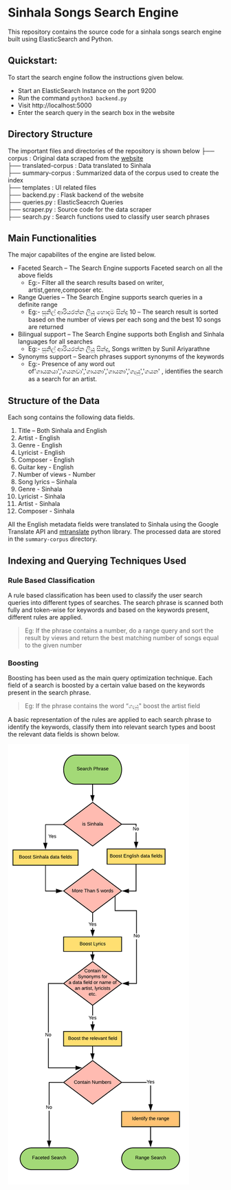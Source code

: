 # Sinhala Songs Search Engine

This repository contains the source code for a sinhala songs search engine built using ElasticSearch and Python.

## Quickstart:
To start the search engine follow the instructions given below.
* Start an ElasticSearch Instance on the port 9200
* Run the command `python3 backend.py`
* Visit http://localhost:5000 
* Enter the search query in the search box in the website

## Directory Structure

The important files and directories of the repository is shown below
├── corpus : Original data scraped from the [website](http://sinhalasongbook.com/)  
├── translated-corpus : Data translated to Sinhala  
├── summary-corpus : Summarized data of the corpus used to create the index  
├── templates : UI related files  
├── backend.py : Flask backend of the website  
├── queries.py :  ElasticSeacrch Queries  
├── scraper.py :  Source code for the data scraper  
├── search.py : Search functions used to classify user search phrases  

## Main Functionalities

The major capabilites of the engine are listed below.

* Faceted Search – The Search Engine supports Faceted search on all the above fields
     * Eg:- Filter all the search results based on writer, artist,genre,composer etc.
* Range Queries – The Search Engine supports search queries in a definite range
    * Eg:- සුනිල් ආරියරත්න ලියූ හොදම සින්දු 10 – The search result is sorted based on the number of views per each song and the best 10 songs are returned
* Bilingual support – The Search Engine supports both English and Sinhala languages for all searches
    * Eg:- සුනිල් ආරියරත්න ලියූ සින්දු, Songs written by Sunil Ariyarathne
* Synonyms support – Search phrases support synonyms of the keywords
    * Eg:- Presence of any word out of'ගායකයා','ගයනවා','ගායනා','ගායනා','ගැයු','ගයන' , identifies the search as a search for an artist.

## Structure of the Data

Each song contains the following data fields.
1. Title – Both Sinhala and English
2. Artist - English
3. Genre - English
4. Lyricist -  English
5. Composer - English
6. Guitar key - English
7. Number of views - Number
8. Song lyrics – Sinhala
9. Genre - Sinhala
10. Lyricist - Sinhala
11. Artist - Sinhala
12. Composer - Sinhala

All the English metadata fields were translated to Sinhala using the Google Translate API and [mtranslate](https://github.com/mouuff/mtranslate) python library. The processed data are stored in the `summary-corpus` directory.

## Indexing and Querying Techniques Used

### Rule Based Classification 

A rule based classification has been used to classify the user search queries into different types of searches. The search phrase is scanned both fully and token-wise for keywords and based on the keywords present, different rules are applied.
> Eg: If the phrase contains a number, do a range query and sort the result by views and return the best matching number of songs equal to the given number

### Boosting 

Boosting has been used as the main query optimization technique. Each field of a search is boosted by a certain value based on the keywords present in the search phrase.

> Eg: If the phrase contains the word “ගැයූ" boost the artist field

A basic representation of the rules are applied to each search phrase to identify the keywords, classify them into relevant search types and boost the relevant data fields is shown below.

![Search Classification and Boosting Rules](rules.png)